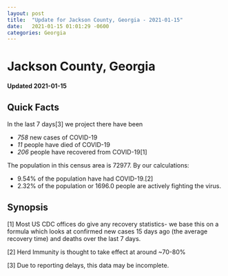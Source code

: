 ```yaml
---
layout: post
title:  "Update for Jackson County, Georgia - 2021-01-15"
date:   2021-01-15 01:01:29 -0600
categories: Georgia
---
```


# Jackson County, Georgia
#### Updated 2021-01-15

## Quick Facts

In the last 7 days[3] we project there have been
- *758* new cases of COVID-19
- *11* people have died of COVID-19
- *206* people have recovered from COVID-19[1]

The population in this census area is 72977. By our calculations:
- 9.54% of the population have had COVID-19.[2]
- 2.32% of the population or 1696.0 people are actively fighting the virus.

## Synopsis




[1] Most US CDC offices do give any recovery statistics- we base this on a formula which looks at confirmed new cases
15 days ago (the average recovery time) and deaths over the last 7 days.

[2] Herd Immunity is thought to take effect at around ~70-80%

[3] Due to reporting delays, this data may be incomplete.
 
    